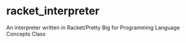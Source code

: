 # racket_interpreter
An interpreter written in Racket/Pretty Big for Programming Language Concepts Class
